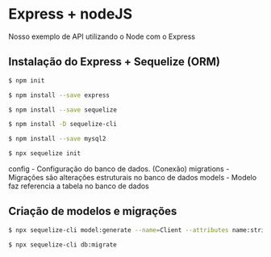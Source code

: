 # Express + nodeJS
Nosso exemplo de API utilizando o Node com o Express

## Instalação do Express + Sequelize (ORM)

```sh
$ npm init

$ npm install --save express

$ npm install --save sequelize

$ npm install -D sequelize-cli

$ npm install --save mysql2

$ npx sequelize init

```
config - Configuração do banco de dados. (Conexão)
migrations - Migrações são alterações estruturais no banco de dados
models - Modelo faz referencia a tabela no banco de dados 

## Criação de modelos e migrações 
```sh
$ npx sequelize-cli model:generate --name=Client --attributes name:string,cpf:string,email:string,phone:string

$ npx sequelize-cli db:migrate
```